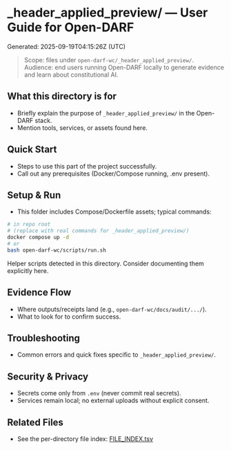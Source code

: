 # _header_applied_preview/ — User Guide for Open-DARF
Generated: 2025-09-19T04:15:26Z (UTC)

> Scope: files under `open-darf-wc/_header_applied_preview/`.  
> Audience: end users running Open-DARF locally to generate evidence and learn about constitutional AI.

## What this directory is for
- Briefly explain the purpose of `_header_applied_preview/` in the Open-DARF stack.
- Mention tools, services, or assets found here.

## Quick Start
- Steps to use this part of the project successfully.
- Call out any prerequisites (Docker/Compose running, .env present).

## Setup & Run
- This folder includes Compose/Dockerfile assets; typical commands:
```bash
# in repo root
# (replace with real commands for _header_applied_preview/)
docker compose up -d
# or
bash open-darf-wc/scripts/run.sh
```

Helper scripts detected in this directory. Consider documenting them explicitly here.

## Evidence Flow
- Where outputs/receipts land (e.g., `open-darf-wc/docs/audit/.../`).
- What to look for to confirm success.

## Troubleshooting
- Common errors and quick fixes specific to `_header_applied_preview/`.

## Security & Privacy
- Secrets come only from `.env` (never commit real secrets).
- Services remain local; no external uploads without explicit consent.

## Related Files
- See the per-directory file index: [FILE_INDEX.tsv](./FILE_INDEX.tsv)

